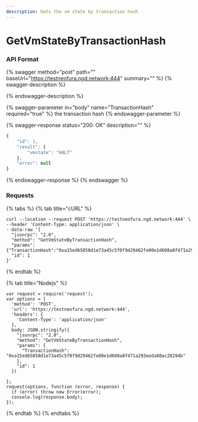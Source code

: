 ```yaml
---
description: Gets the vm state by transaction hash
---
```


# GetVmStateByTransactionHash

### API Format

{% swagger method="post" path="" baseUrl="https://testneofura.ngd.network:444" summary="" %}
{% swagger-description %}

{% endswagger-description %}

{% swagger-parameter in="body" name="TransactionHash" required="true" %}
the transaction hash
{% endswagger-parameter %}

{% swagger-response status="200: OK" description="" %}
```javascript
{
    "id": 1,
    "result": {
        "vmstate": "HALT"
    },
    "error": null
}
```
{% endswagger-response %}
{% endswagger %}

### Requests

{% tabs %}
{% tab title="cURL" %}
```
curl --location --request POST 'https://testneofura.ngd.network:444' \
--header 'Content-Type: application/json' \
--data-raw '{
  "jsonrpc": "2.0",
  "method": "GetVmStateByTransactionHash",
  "params": {"TransactionHash":"0xa15ed65858d1e73a45c5f0f9d29462fe00e1d608a8f471a293eeda80ac28294b"},
  "id": 1
}'
```
{% endtab %}

{% tab title="Nodejs" %}
```
var request = require('request');
var options = {
  'method': 'POST',
  'url': 'https://testneofura.ngd.network:444',
  'headers': {
    'Content-Type': 'application/json'
  },
  body: JSON.stringify({
    "jsonrpc": "2.0",
    "method": "GetVmStateByTransactionHash",
    "params": {
      "TransactionHash": "0xa15ed65858d1e73a45c5f0f9d29462fe00e1d608a8f471a293eeda80ac28294b"
    },
    "id": 1
  })

};
request(options, function (error, response) {
  if (error) throw new Error(error);
  console.log(response.body);
});
```
{% endtab %}
{% endtabs %}
